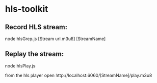 # hls-toolkit

## Record HLS stream:
node hlsGrep.js [Stream url.m3u8] [StreamName]

## Replay the stream:
node hlsPlay.js

from the hls player open http://localhost:6060/[StreamName]/play.m3u8
